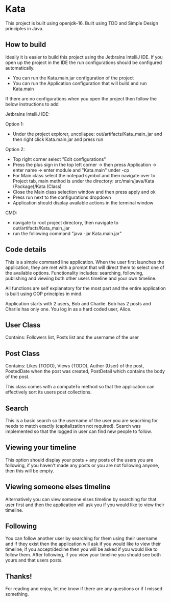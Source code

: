 # Kata

This project is built using openjdk-16. Built using TDD and Simple Design principles in Java.

## How to build

Ideally it is easier to build this project using the Jetbrains IntelliJ IDE. If you open up the project in the IDE the run configurations should be configured automatically.
* You can run the Kata.main.jar configuration of the project
* You can run the Application configuration that will build and run Kata.main

If there are no configurations when you open the project then follow the below instructions to add

Jetbrains IntelliJ IDE:

Option 1:

* Under the project explorer, uncollapse: out/artifacts/Kata_main_jar and then right click Kata.main.jar and press run

Option 2:

* Top right corner select "Edit configurations"
* Press the plus sign in the top left corner -> then press Application -> enter name -> enter module and "Kata.main" under -cp
* For Main class select the notepad symbol and then navigate over to Project tab, main method is under the directory: src/main/java/Kata (Package)/Kata (Class)
* Close the Main class selection window and then press apply and ok
* Press run next to the configurations dropdown
* Application should display available actions in the terminal window

CMD:

* navigate to root project directory, then navigate to  out/artifacts/Kata_main_jar
* run the following command "java -jar Kata.main.jar"

## Code details

This is a simple command line application. When the user first launches the application, they are met with a prompt that will direct them to select one of the available options.
Functionality includes: searching, following, publishing and viewing both other users timeline and your own timeline.

All functions are self explanatory for the most part and the entire application is built using OOP principles in mind.

Application starts with 2 users, Bob and Charlie. Bob has 2 posts and Charlie has only one. You log in as a hard coded user, Alice.

## User Class
Contains: Followers list, Posts list and the username of the user

## Post Class
Contains: Likes (TODO), Views (TODO), Author (User) of the post, PostedDate when the post was created, PostDetail which contains the body of the post.

This class comes with a  compateTo method so that the application can effectively sort its users post collections.

## Search
This is a basic search so the username of the user you are seacrhing for needs to match exactly (capitalization not required). 
Search was implemented so that the logged in user can find new people to follow.

## Viewing your timeline
This option should display your posts + any posts of the users you are following, if you haven't made any posts or you are not following anyone, then this will be empty.

## Viewing someone elses timeline
Alternatively you can view someone elses timeline by searching for that user first and then the application will ask you if you would like to view their timeline.

## Following
You can follow another user by searching for them using their username and if they exist then the application will ask if you would like to view their timeline, if you accept/decline then you will be asked if you would like to follow them. After following, if you view your timeline you should see both yours and that users posts.

## Thanks!
For reading and enjoy, let me know if there are any questions or if I missed something.

